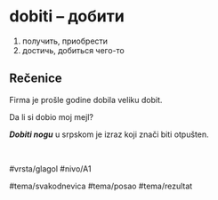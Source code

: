 # dobiti – добити

1. получить, приобрести
2. достичь, добиться чего-то

## Rečenice

Firma je prošle godine dobila veliku dobit.

Da li si dobio moj mejl?

***Dobiti nogu*** u srpskom je izraz koji znači biti otpušten.

<br>

#vrsta/glagol
#nivo/A1

#tema/svakodnevica
#tema/posao
#tema/rezultat
